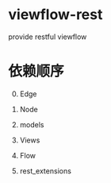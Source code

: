 # viewflow-rest
provide restful viewflow 

# 依赖顺序

0. Edge

1. Node

3. models

4. Views

6. Flow

7. rest_extensions
